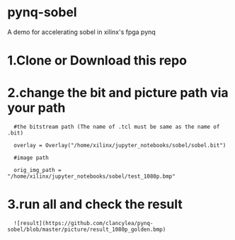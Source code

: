 # pynq-sobel
A demo for accelerating sobel in xilinx's fpga pynq
# 1.Clone or Download this repo
# 2.change the bit and picture path via your path

      #the bitstream path (The name of .tcl must be same as the name of .bit)

      overlay = Overlay("/home/xilinx/jupyter_notebooks/sobel/sobel.bit")

      #image path

      orig_img_path = "/home/xilinx/jupyter_notebooks/sobel/test_1080p.bmp"

# 3.run all and check the result

      ![result](https://github.com/clancylea/pynq-sobel/blob/master/picture/result_1080p_golden.bmp)
